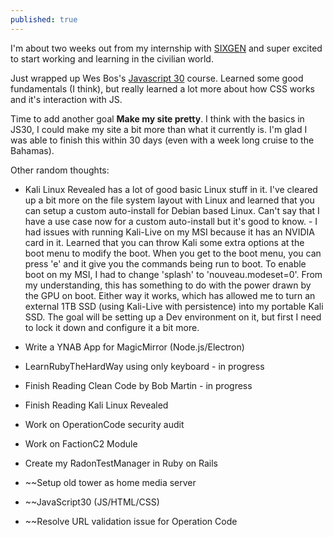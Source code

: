 ```yaml
---
published: true
---
```

I'm about two weeks out from my internship with [SIXGEN](https://sixgen.io) and super excited to start working and learning in the civilian world.

Just wrapped up Wes Bos's [Javascript 30](https://javascript30.com/) course. Learned some good fundamentals (I think), but really learned a lot more about how CSS works and it's interaction with JS.

Time to add another goal **Make my site pretty**. I think with the basics in JS30, I could make my site a bit more than what it currently is. I'm glad I was able to finish this within 30 days (even with a week long cruise to the Bahamas).

Other random thoughts:
- Kali Linux Revealed has a lot of good basic Linux stuff in it. I've cleared up a bit more on the file system layout with Linux and learned that you can setup a custom auto-install for Debian based Linux. Can't say that I have a use case now for a custom auto-install but it's good to know. - I had issues with running Kali-Live on my MSI because it has an NVIDIA card in it. Learned that you can throw Kali some extra options at the boot menu to modify the boot. When you get to the boot menu, you can press 'e' and it give you the commands being run to boot. To enable boot on my MSI, I had to change 'splash' to 'nouveau.modeset=0'. From my understanding, this has something to do with the power drawn by the GPU on boot. Either way it works, which has allowed me to turn an external 1TB SSD (using Kali-Live with persistence) into my portable Kali SSD. The goal will be setting up a Dev environment on it, but first I need to lock it down and configure it a bit more.

- Write a YNAB App for MagicMirror (Node.js/Electron)
- LearnRubyTheHardWay using only keyboard - in progress
- Finish Reading Clean Code by Bob Martin - in progress
- Finish Reading Kali Linux Revealed
- Work on OperationCode security audit
- Work on FactionC2 Module
- Create my RadonTestManager in Ruby on Rails
- ~~Setup old tower as home media server
- ~~JavaScript30 (JS/HTML/CSS)
- ~~Resolve URL validation issue for Operation Code
